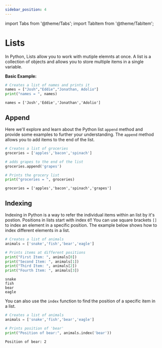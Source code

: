 ```yaml
---
sidebar_position: 4
---
```


import Tabs from '@theme/Tabs';
import TabItem from '@theme/TabItem';

# Lists
In Python, Lists allow you to work with mutiple elemnts at once. A list is a collection of objects and allows you to store multiple items in a single variable.

**Basic Example:**

<Tabs>
<TabItem value="Code" label="Code" default>

```python
# Creates a list of names and prints it
names = ["Josh","Eddie","Jonathan, Adolio"]
print("names = ", names)
```

</TabItem>

<TabItem value="Output" label="Output">

```
names = ['Josh','Eddie','Jonathan','Adolio']
```

</TabItem>
</Tabs>


## Append

Here we'll explore and learn about the Python list `append` method and provide some examples to further your understanding.
The `append` method allows you to add items to the end of the list.

<Tabs>
<TabItem value="Code" label="Code" default>

```python
# Creates a list of groceries
groceries = ['apples','bacon','spinach']

# adds grapes to the end of the list
groceries.append('grapes')

# Prints the grocery list
print("groceries = ", groceries)
```

</TabItem>

<TabItem value="Output" label="Output">

```
groceries = ['apples','bacon','spinach','grapes']
```

</TabItem>
</Tabs>


## Indexing

Indexing in Python is a way to refer the individual items within an list by it's postion. Positions in lists start with index `0`!! You can use square brackets `[]` to index an element in a specific position. The example below shows how to index different elements in a list.

<Tabs>
<TabItem value="Code" label="Code" default>

```python
# Creates a list of animals
animals = ['snake','fish','bear','eagle']

# Prints items at different positions
print("First Item: ", animals[0])
print("Second Item: ", animals[1])
print("Third Item: ", animals[2])
print("Fourth Item: ", animals[3])
```

</TabItem>

<TabItem value="Output" label="Output">

```
snake
fish
bear
eagle
```

</TabItem>
</Tabs>

You can also use the `index` function to find the position of a specific item in a list.

<Tabs>
<TabItem value="Code" label="Code" default>

```python
# Creates a list of animals
animals = ['snake','fish','bear','eagle']

# Prints position of 'bear'
print("Position of bear:", animals.index('bear'))
```

</TabItem>

<TabItem value="Output" label="Output">

```
Position of bear: 2
```

</TabItem>
</Tabs>
